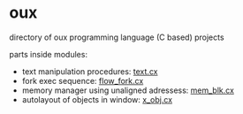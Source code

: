 # oux
directory of oux programming language (C based) projects

parts inside modules:
* text manipulation procedures: [text.cx](https://github.com/overcq/oux/module/base/text.cx)
* fork exec sequence: [flow_fork.cx](https://github.com/overcq/oux/module/base/flow_fork.cx)
* memory manager using unaligned adressess: [mem_blk.cx](https://github.com/overcq/oux/module/base/mem_blk.cx)
* autolayout of objects in window: [x_obj.cx](https://github.com/overcq/oux/module/x_window_lo_cpu/x_obj.cx)
